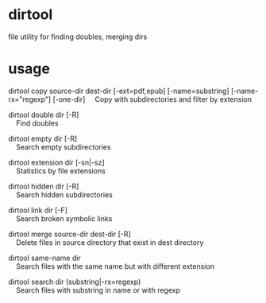 # dirtool  
file utility for finding doubles, merging dirs

# usage  
dirtool copy source-dir dest-dir [-ext=pdf,epub] [-name=substring] [-name-rx="regexp"] [-one-dir]
&nbsp; &nbsp; Copy with subdirectories and filter by extension

dirtool double dir [-R]  
&nbsp; &nbsp; Find doubles

dirtool empty dir [-R]  
&nbsp; &nbsp; Search empty subdirectories

dirtool extension dir [-sn|-sz]  
&nbsp; &nbsp; Statistics by file extensions

dirtool hidden dir [-R]  
&nbsp; &nbsp; Search hidden subdirectories

dirtool link dir [-F]  
&nbsp; &nbsp; Search broken symbolic links

dirtool merge source-dir dest-dir [-R]  
&nbsp; &nbsp; Delete files in source directory that exist in dest directory

dirtool same-name dir  
&nbsp; &nbsp; Search files with the same name but with different extension

dirtool search dir (substring|-rx=regexp)  
&nbsp; &nbsp; Search files with substring in name or with regexp



